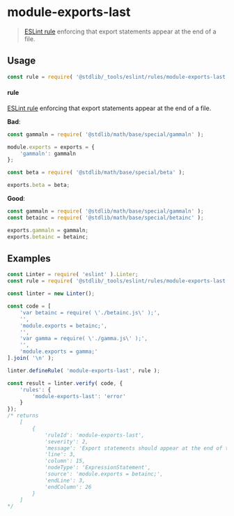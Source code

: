 <!--

@license Apache-2.0

Copyright (c) 2018 The Stdlib Authors.

Licensed under the Apache License, Version 2.0 (the "License");
you may not use this file except in compliance with the License.
You may obtain a copy of the License at

   http://www.apache.org/licenses/LICENSE-2.0

Unless required by applicable law or agreed to in writing, software
distributed under the License is distributed on an "AS IS" BASIS,
WITHOUT WARRANTIES OR CONDITIONS OF ANY KIND, either express or implied.
See the License for the specific language governing permissions and
limitations under the License.

-->

# module-exports-last

> [ESLint rule][eslint-rules] enforcing that export statements appear at the end of a file.

<section class="intro">

</section>

<!-- /.intro -->

<section class="usage">

## Usage

```javascript
const rule = require( '@stdlib/_tools/eslint/rules/module-exports-last' );
```

#### rule

[ESLint rule][eslint-rules] enforcing that export statements appear at the end of a file.

**Bad**:

<!-- eslint-disable stdlib/module-exports-last, stdlib/no-dynamic-exports, node/exports-style -->

```javascript
const gammaln = require( '@stdlib/math/base/special/gammaln' );

module.exports = exports = {
    'gammaln': gammaln
};

const beta = require( '@stdlib/math/base/special/beta' );

exports.beta = beta;
```

**Good**:

<!-- eslint-disable node/exports-style -->

```javascript
const gammaln = require( '@stdlib/math/base/special/gammaln' );
const betainc = require( '@stdlib/math/base/special/betainc' );

exports.gammaln = gammaln;
exports.betainc = betainc;
```

</section>

<!-- /.usage -->

<section class="examples">

## Examples

<!-- eslint no-undef: "error" -->

```javascript
const Linter = require( 'eslint' ).Linter;
const rule = require( '@stdlib/_tools/eslint/rules/module-exports-last' );

const linter = new Linter();

const code = [
    'var betainc = require( \'./betainc.js\' );',
    '',
    'module.exports = betainc;',
    '',
    'var gamma = require( \'./gamma.js\' );',
    '',
    'module.exports = gamma;'
].join( '\n' );

linter.defineRule( 'module-exports-last', rule );

const result = linter.verify( code, {
    'rules': {
        'module-exports-last': 'error'
    }
});
/* returns
    [
        {
            'ruleId': 'module-exports-last',
            'severity': 2,
            'message': 'Export statements should appear at the end of the file',
            'line': 3,
            'column': 15,
            'nodeType': 'ExpressionStatement',
            'source': 'module.exports = betainc;',
            'endLine': 3,
            'endColumn': 26
        }
    ]
*/
```

</section>

<!-- /.examples -->

<!-- Section for related `stdlib` packages. Do not manually edit this section, as it is automatically populated. -->

<section class="related">

</section>

<!-- /.related -->

<!-- Section for all links. Make sure to keep an empty line after the `section` element and another before the `/section` close. -->

<section class="links">

[eslint-rules]: https://eslint.org/docs/developer-guide/working-with-rules

</section>

<!-- /.links -->

